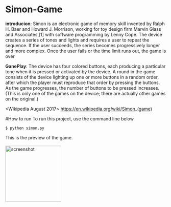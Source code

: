 # Simon-Game
<strong>introducion</strong>: Simon is an electronic game of memory skill invented by Ralph H. Baer and Howard J. Morrison, working for toy design firm Marvin Glass and Associates,[1] with software programming by Lenny Cope. 
The device creates a series of tones and lights and requires a user to repeat the sequence. 
If the user succeeds, the series becomes progressively longer and more complex. Once the user fails or the time limit runs out, the game is over

<strong>GanePlay</strong>: The device has four colored buttons, each producing a particular tone when it is pressed or activated by the device. A round in the game consists of the device lighting up one or more buttons in a random order, after which the player must reproduce that order by pressing the buttons. As the game progresses, the number of buttons to be pressed increases. 
(This is only one of the games on the device; there are actually other games on the original.)

<Wikipedia August 2017>
<https://en.wikipedia.org/wiki/Simon_(game)>

#How to run
To run this project, use the command line below
```
$ python simon.py
```

This is the preview of the game.<br><br>
<img width="175" alt="screenshot" src="https://user-images.githubusercontent.com/69473375/133963004-2a41dd0c-e588-4d1c-b98f-56661a2d877e.PNG">



